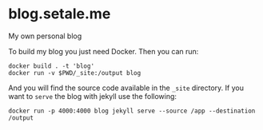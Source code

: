 # blog.setale.me
My own personal blog

To build my blog you just need Docker. Then you can run:

    docker build . -t 'blog'
    docker run -v $PWD/_site:/output blog

And you will find the source code available in the `_site` directory.
If you want to `serve` the blog with jekyll use the following:

    docker run -p 4000:4000 blog jekyll serve --source /app --destination /output

